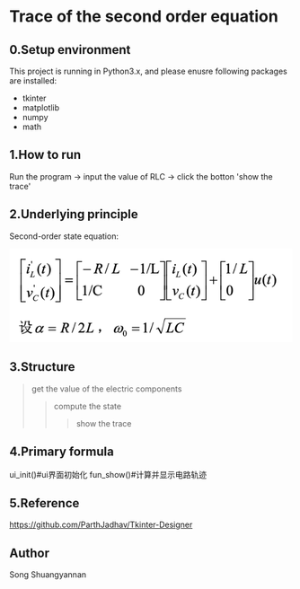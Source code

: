 Trace of the second order equation
===
0.Setup environment
---
This project is running in Python3.x, and please enusre following packages are installed:
* tkinter
* matplotlib
* numpy
* math

1.How to run
---
Run the program -> input the value of RLC -> click the botton 'show the trace'

2.Underlying principle
---
Second-order state equation:

![state equation](https://github.com/yannysong/signals-and-systems/raw/main/trace/equation.png 'equation')

3.Structure
---
>get the value of the electric components
>>compute the state
>>>show the trace

4.Primary formula
---
ui_init()#ui界面初始化
fun_show()#计算并显示电路轨迹

5.Reference
---
https://github.com/ParthJadhav/Tkinter-Designer

Author
---
Song Shuangyannan

